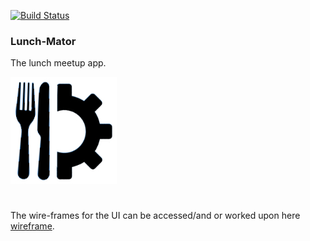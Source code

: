 [![Build Status](https://travis-ci.org/SadatAnwar/lunch-mator.svg?branch=master)](https://travis-ci.org/SadatAnwar/lunch-mator)
### Lunch-Mator
The lunch meetup app. 

![lunch-mator](/public/images/lunchmator.jpg)

# 
The wire-frames for the UI can be accessed/and or worked upon here [wireframe](https://wireframe.cc/dQkepa). 
